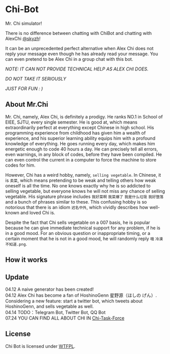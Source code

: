 # Chi-Bot
Mr. Chi simulator!

There is no difference between chatting with ChiBot and chatting with AlexChi [@skyzh](https://github.com/skyzh "Alex Chi")!

It can be an unprecedented perfect alternative when Alex Chi does not reply your message even though he has already read your message. You can even pretend to be Alex Chi in a group chat with this bot.

*NOTE: IT CAN NOT PROVIDE TECHNICAL HELP AS ALEX CHI DOES.*

*DO NOT TAKE IT SERIOUSLY*

*JUST FOR FUN : )*

## About Mr.Chi
Mr. Chi, namely, Alex Chi, is definitely a prodigy. He ranks NO.1 in School of EIEE, SJTU, every single semester. He is good at, which means extraordinarily perfect at everything except Chinese in high school. 
His programming experience from childhood has given him a wealth of experience, and his superior learning ability equips him with a profound knowledge of everything. He goes running every day, which makes him energetic enough to code 40 hours a day. He can precisely tell all errors, even warnings, in any block of codes, before they have been compiled. He can even control the current in a computer to force the machine to store codes for him. 

However, Chi has a weird hobby, namely, `selling vegetable`. In Chinese, it is `卖菜`, which means pretending to be weak and telling others how weak oneself is all the time. No one knows exactly why he is so addicted to selling vegetable, but everyone knows he will not miss any chance of selling vegetable. His signature phrase includes `我好菜啊` `我菜爆了` `我是什么垃圾` `我好堕落` and a bunch of phrases similar to these. This confusing hobby is so notorious that there is an idiom `迟名中外`, which vividly describes how well-known and loved Chi is.

Despite the fact that Chi sells vegetable on a 007 basis, he is popular because he can give immediate technical support for any problem, if he is in a good mood. For an obvious question or inappropriate timing, or a certain moment that he is not in a good mood, he will randomly reply `哦` `冷漠` `不知道.png`.

## How it works
## Update
04.12 A naive generator has been created!  
04.12 Alex Chi has become a fan of HoshinoGenn 星野源（ほしの げん）. Considering a new feature: start a twitter bot, which tweets about HoshinoGenn, and sells vegetable as well.  
04.14 TODO：Telegram Bot, Twitter Bot, QQ Bot  
07.24 YOU CAN FIND ALL ABOUT CHI IN [Chi-Task-Force](https://github.com/Chi-Task-Force)
## License
Chi Bot is licensed under [WTFPL](http://www.wtfpl.net/).
